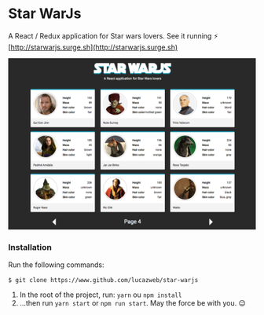# Star WarJs

A React / Redux application for Star wars lovers. See it running ⚡️ [http://starwarjs.surge.sh](http://starwarjs.surge.sh)

![Star WarJs](screenshot.png)


### Installation

Run the following commands:

```
$ git clone https://www.github.com/lucazweb/star-warjs
```

1. In the root of the project, run: `yarn` ou `npm install`
2. ...then run `yarn start` or `npm run start`. May the force be with you. 😉


